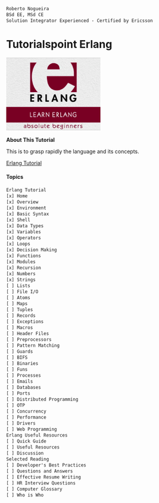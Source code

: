 ```
Roberto Nogueira  
BSd EE, MSd CE
Solution Integrator Experienced - Certified by Ericsson
```
# Tutorialspoint Erlang

![ebook cover](images/tutorialspoint-erlang.png)

**About This Tutorial**

This is to grasp rapidly the language and its concepts.

[Erlang Tutorial](https://www.tutorialspoint.com/erlang/index.htm)

#### Topics

```
Erlang Tutorial
[x] Home
[x] Overview
[x] Environment
[x] Basic Syntax
[x] Shell
[x] Data Types
[x] Variables
[x] Operators
[x] Loops
[x] Decision Making
[x] Functions
[x] Modules
[x] Recursion
[x] Numbers
[x] Strings
[ ] Lists
[ ] File I/O
[ ] Atoms
[ ] Maps
[ ] Tuples
[ ] Records
[ ] Exceptions
[ ] Macros
[ ] Header Files
[ ] Preprocessors
[ ] Pattern Matching
[ ] Guards
[ ] BIFS
[ ] Binaries
[ ] Funs
[ ] Processes
[ ] Emails
[ ] Databases
[ ] Ports
[ ] Distributed Programming
[ ] OTP
[ ] Concurrency
[ ] Performance
[ ] Drivers
[ ] Web Programming
Erlang Useful Resources
[ ] Quick Guide
[ ] Useful Resources
[ ] Discussion
Selected Reading
[ ] Developer's Best Practices
[ ] Questions and Answers
[ ] Effective Resume Writing
[ ] HR Interview Questions
[ ] Computer Glossary
[ ] Who is Who
```

